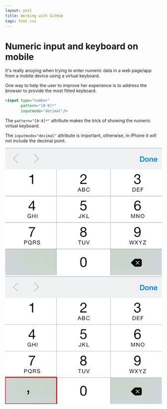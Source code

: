 ```yaml
---
layout: post
title: Working with GitHub
tags: html css
---
```

# Numeric input and keyboard on mobile

It's really anoying when trying to enter numeric data in a web page/app from a mobile device using a virtual keyboard.

One way to help the user to improve her experience is to address the browser to provide the most fitted keyboard. 

```html
<input type="number"
       pattern="[0-9]*"
       inputmode="decimal"/>
```

The ```pattern="[0-9]*"``` attribute makes the trick of showing the numeric virtual keyboard.

The ```inputmode="decimal"``` attribute is important, otherwise, in iPhone it will not include the decimal point.

![Without inputmode attribute](../images/2021-03-15-Numeric-Input/numeric-input-02.jpeg)
![With inputmode attribute](../images/2021-03-15-Numeric-Input/numeric-input-01.jpeg)



